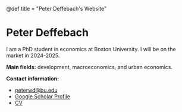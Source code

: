 @def title = "Peter Deffebach's Website"

# Peter Deffebach

I am a PhD student in economics at Boston University. I will be on the market in 2024-2025. 

**Main fields:** development, macroeconomics, and urban economics. 

**Contact information:**
* peterwd@bu.edu
* [Google Scholar Profile](https://scholar.google.com/citations?user=zMlunv0AAAAJ&hl=en)
* [CV](/cv/cv_deffebach.pdf)
